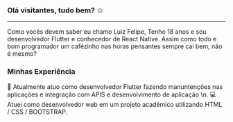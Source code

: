 
### Olá visitantes, tudo bem? ☺
___________________________________________________

  Como vocês devem saber eu chamo Luiz Felipe, Tenho 18 anos e sou desenvolvedor Flutter e conhecedor de React Native. Assim como todo e bom programador um cafézinho nas horas pensantes sempre cai bem, não é mesmo?


 ### Minhas Experiência
   💼 Atualmente atuo como desenvolvedor Flutter fazendo manuntenções nas aplicações e integração com APIS e desenvolvimento de aplicação \n.
   💻 Atuei como desenvolvedor web em um projeto acadêmico utilizando HTML / CSS / BOOTSTRAP.
